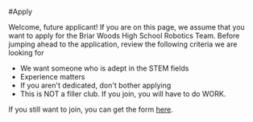 #Apply

Welcome, future applicant! If you are on this page, we assume that you want to apply for the Briar Woods High School Robotics Team. Before jumping ahead to the application, review the following criteria we are looking for

 - We want someone who is adept in the STEM fields
 - Experience matters
 - If you aren't dedicated, don't bother applying 
 - This is NOT a filler club. If you join, you will have to do WORK. 
 
If you still want to join, you can get the form [here](/downloads/Robotics_Application.pdf). 
